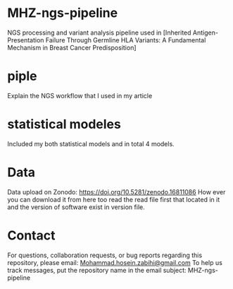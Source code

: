 # MHZ-ngs-pipeline
NGS processing and variant analysis pipeline used in [Inherited Antigen-Presentation Failure Through Germline HLA Variants: A Fundamental Mechanism in Breast Cancer Predisposition]

# piple 
Explain the NGS workflow that I used in my article

# statistical modeles 
Included my both statistical models and in total 4 models.

# Data
Data upload on Zonodo: https://doi.org/10.5281/zenodo.16811086
How ever you can download it from here too read the read file first that located in it and the version of software exist in version file.

# Contact
For questions, collaboration requests, or bug reports regarding this repository, please email:
Mohammad.hosein.zabihi@gmail.com
To help us track messages, put the repository name in the email subject:
MHZ-ngs-pipeline
